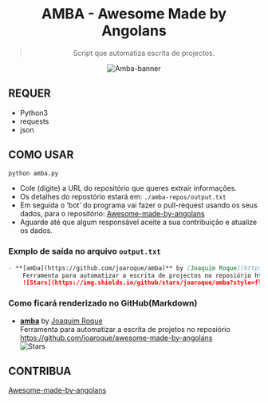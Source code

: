 <div align="center">
  
# AMBA - Awesome Made by Angolans

> Script que automatiza escrita de projectos.

![Amba-banner](screenshots/amba.jpg)

</div>

## REQUER

- Python3
- requests
- json

## COMO USAR

```sh
python amba.py
```

- Cole (digite) a URL do repositório que queres extrair informações.
- Os detalhes do repostório estará em: `./amba-repos/output.txt`
- Em seguida o ‘bot’ do programa vai fazer o pull-request usando os seus dados, para o repositório: [Awesome-made-by-angolans](https://github.com/joaroque/awesome-made-by-angolans)
- Aguarde até que algum responsável aceite a sua contribuição e atualize os dados.

### Exmplo de saída no arquivo `output.txt`

```md
- **[amba](https://github.com/joaroque/amba)** by [Joaquim Roque](https://github.com/joaroque)   
    Ferramenta para automatizar a escrita de projectos no reposiório https://github.com/joaroque/awesome-made-by-angolans  
    ![Stars](https://img.shields.io/github/stars/joaroque/amba?style=flat-square)
```

### Como ficará renderizado no GitHub(Markdown)

- **[amba](https://github.com/joaroque/amba)** by [Joaquim Roque](https://github.com/joaroque) \
    Ferramenta para automatizar a escrita de projetos no reposiório <https://github.com/joaroque/awesome-made-by-angolans> \
   ![Stars](https://img.shields.io/github/stars/joaroque/amba?style=flat-square)

## CONTRIBUA

[Awesome-made-by-angolans](https://github.com/joaroque/awesome-made-by-angolans)
